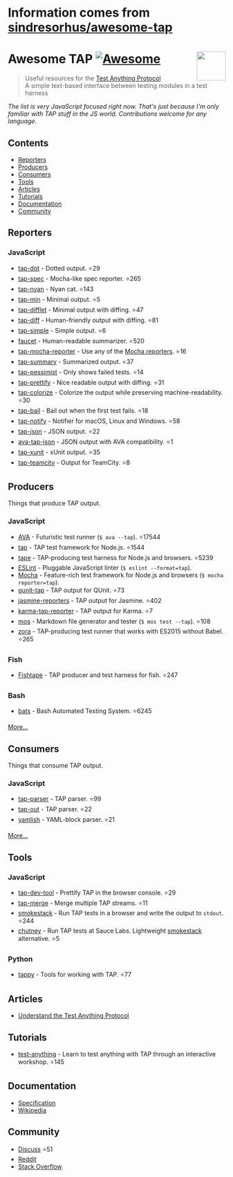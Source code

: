 # Information comes from [sindresorhus/awesome-tap](https://github.com/sindresorhus/awesome-tap)
# Awesome TAP [![Awesome](https://awesome.re/badge.svg)](https://awesome.re) [<img src="https://testanything.org/images/tap.png" width="67" align="right">](https://testanything.org)

> Useful resources for the [Test Anything Protocol](https://testanything.org)\
> A simple text-based interface between testing modules in a test harness

*The list is very JavaScript focused right now. That's just because I'm only familiar with TAP stuff in the JS world. Contributions welcome for any language.*

## Contents

- [Reporters](#reporters)
- [Producers](#producers)
- [Consumers](#consumers)
- [Tools](#tools)
- [Articles](#articles)
- [Tutorials](#tutorials)
- [Documentation](#documentation)
- [Community](#community)

## Reporters

### JavaScript

- [tap-dot](https://github.com/scottcorgan/tap-dot) - Dotted output. :star:29
- [tap-spec](https://github.com/scottcorgan/tap-spec) - Mocha-like spec reporter. :star:265
- [tap-nyan](https://github.com/calvinmetcalf/tap-nyan) - Nyan cat. :star:143
- [tap-min](https://github.com/derhuerst/tap-min) - Minimal output. :star:5
- [tap-difflet](https://github.com/namuol/tap-difflet) - Minimal output with diffing. :star:47
- [tap-diff](https://github.com/axross/tap-diff) - Human-friendly output with diffing. :star:81
- [tap-simple](https://github.com/joeybaker/tap-simple) - Simple output. :star:6
- [faucet](https://github.com/substack/faucet) - Human-readable summarizer. :star:520
- [tap-mocha-reporter](https://github.com/isaacs/tap-mocha-reporter) - Use any of the [Mocha reporters](https://github.com/isaacs/tap-mocha-reporter/tree/master/lib/reporters). :star:16
- [tap-summary](https://github.com/zoubin/tap-summary) - Summarized output. :star:37
- [tap-pessimist](https://github.com/clux/tap-pessimist) - Only shows failed tests. :star:14
- [tap-prettify](https://github.com/toolness/tap-prettify) - Nice readable output with diffing. :star:31
- [tap-colorize](https://github.com/substack/tap-colorize) - Colorize the output while preserving machine-readability. :star:30
- [tap-bail](https://github.com/juliangruber/tap-bail) - Bail out when the first test fails. :star:18
- [tap-notify](https://github.com/axross/tap-notify) - Notifier for macOS, Linux and Windows. :star:58
- [tap-json](https://github.com/gummesson/tap-json) - JSON output. :star:22
- [ava-tap-json](https://github.com/yovasx2/ava-tap-json) - JSON output with AVA compatibility. :star:1
- [tap-xunit](https://github.com/aghassemi/tap-xunit) - xUnit output. :star:35
- [tap-teamcity](https://github.com/smockle/tap-teamcity) - Output for TeamCity. :star:8

## Producers

Things that produce TAP output.

### JavaScript

- [AVA](https://github.com/sindresorhus/ava) - Futuristic test runner (`$ ava --tap`). :star:17544
- [tap](https://github.com/isaacs/node-tap) - TAP test framework for Node.js. :star:1544
- [tape](https://github.com/substack/tape) - TAP-producing test harness for Node.js and browsers. :star:5239
- [ESLint](http://eslint.org/docs/user-guide/formatters/#tap) - Pluggable JavaScript linter (`$ eslint --format=tap`).
- [Mocha](https://mochajs.org) - Feature-rich test framework for Node.js and browsers (`$ mocha reporter=tap`).
- [qunit-tap](https://github.com/twada/qunit-tap) - TAP output for QUnit. :star:73
- [jasmine-reporters](https://github.com/larrymyers/jasmine-reporters) - TAP output for Jasmine. :star:402
- [karma-tap-reporter](https://github.com/fumiakiy/karma-tap-reporter) - TAP output for Karma. :star:7
- [mos](https://github.com/zkochan/mos) - Markdown file generator and tester (`$ mos test --tap`). :star:108
- [zora](https://github.com/lorenzofox3/zora) - TAP-producing test runner that works with ES2015 without Babel. :star:265

### Fish

- [Fishtape](https://github.com/fisherman/fishtape) - TAP producer and test harness for fish. :star:247

### Bash

- [bats](https://github.com/sstephenson/bats) - Bash Automated Testing System. :star:6245

[More…](https://testanything.org/producers.html)

## Consumers

Things that consume TAP output.

### JavaScript

- [tap-parser](https://github.com/substack/tap-parser) - TAP parser. :star:99
- [tap-out](https://github.com/scottcorgan/tap-out) - TAP parser. :star:22
- [yamlish](https://github.com/isaacs/yamlish) - YAML-block parser. :star:21

[More…](https://testanything.org/consumers.html)

## Tools

### JavaScript

- [tap-dev-tool](https://github.com/Jam3/tap-dev-tool) - Prettify TAP in the browser console. :star:29
- [tap-merge](https://github.com/anko/tap-merge) - Merge multiple TAP streams. :star:11
- [smokestack](https://github.com/hughsk/smokestack) - Run TAP tests in a browser and write the output to `stdout`. :star:244
- [chutney](https://github.com/derhuerst/chutney) - Run TAP tests at Sauce Labs. Lightweight [smokestack](https://github.com/hughsk/smokestack) alternative. :star:5

### Python

- [tappy](https://github.com/mblayman/tappy) - Tools for working with TAP. :star:77

## Articles

- [Understand the Test Anything Protocol](http://www.effectiveperlprogramming.com/2011/05/understand-the-test-anything-protocol/)

## Tutorials

- [test-anything](https://github.com/finnp/test-anything) - Learn to test anything with TAP through an interactive workshop. :star:145

## Documentation

- [Specification](https://testanything.org/tap-version-13-specification.html)
- [Wikipedia](https://en.wikipedia.org/wiki/Test_Anything_Protocol)

## Community

- [Discuss](https://github.com/TestAnything/Specification/issues) :star:51
- [Reddit](https://www.reddit.com/r/testanythingprotocol)
- [Stack Overflow](http://stackoverflow.com/questions/tagged/tap)

